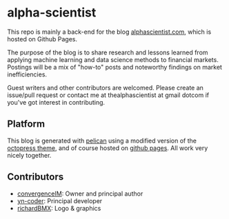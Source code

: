 # alpha-scientist

This repo is mainly a back-end for the blog [alphascientist.com](alphascientist.com), which is hosted on Github Pages.  

The purpose of the blog is to share research and lessons learned from applying machine learning and data science methods to financial markets.  Postings will be a mix of "how-to" posts and noteworthy findings on market inefficiencies.  

Guest writers and other contributors are welcomed.  Please create an issue/pull request or contact me at thealphascientist at gmail dotcom if you've got interest in contributing.


## Platform
This blog is generated with [pelican](https://github.com/getpelican/pelican) using a modified version of the [octopress theme](https://github.com/duilio/pelican-octopress-theme), and of course hosted on [github pages](https://pages.github.com/).  All work very nicely together.  


## Contributors
* [convergenceIM](https://github.com/convergenceIM): Owner and principal author
* [yn-coder](https://github.com/yn-coder): Principal developer
* [richardBMX](https://github.com/richardbmx): Logo & graphics
